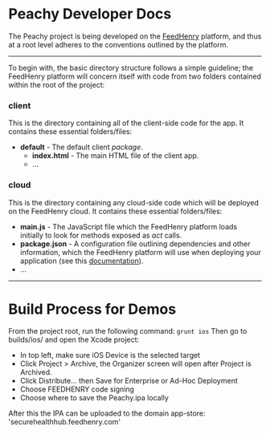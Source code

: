 Peachy Developer Docs
=====================

The Peachy project is being developed on the [FeedHenry](http://www.feedhenry.com)
platform, and thus at a root level adheres to the conventions outlined by the
platform.

---

To begin with, the basic directory structure follows a simple guideline; the
FeedHenry platform will concern itself with code from two folders contained
within the root of the project:

### client
This is the directory containing all of the client-side code for the app. It
contains these essential folders/files:

+ **default** - The default client _package_.
    + **index.html** - The main HTML file of the client app.
    + ...

### cloud
This is the directory containing any cloud-side code which will be deployed on
the FeedHenry cloud. It contains these essential folders/files:

+ **main.js** - The JavaScript file which the FeedHenry platform loads initially
  to look for methods exposed as _act_ calls.
+ **package.json** - A configuration file outlining dependencies and other
  information, which the FeedHenry platform will use when deploying your
  application (see this [documentation](http://package.json.jit.su/)).
+ ...

---

Build Process for Demos
=======================
From the project root, run the following command:
```grunt ios```
Then go to builds/ios/ and open the Xcode project:
+ In top left, make sure iOS Device is the selected target
+ Click Project > Archive, the Organizer screen will open after Project is Archived.
+ Click Distribute... then Save for Enterprise or Ad-Hoc Deployment
+ Choose FEEDHENRY code signing
+ Choose where to save the Peachy.ipa locally

After this the IPA can be uploaded to the domain app-store: 'securehealthhub.feedhenry.com'